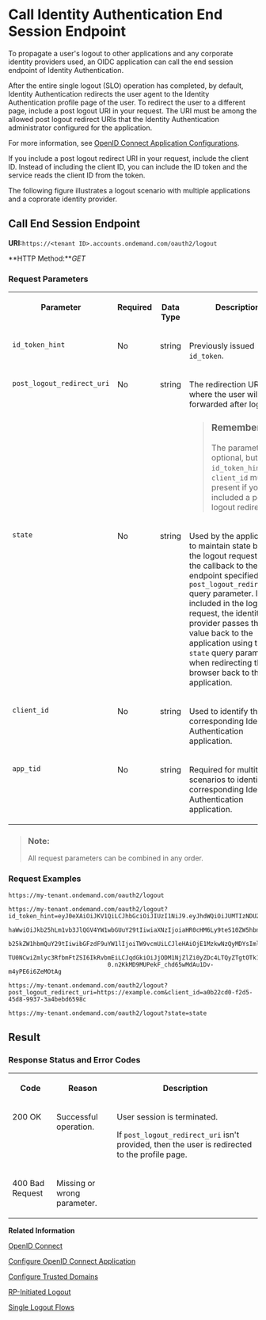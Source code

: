 <!-- loioec674f477fec47928e55888a97ca01da -->

# Call Identity Authentication End Session Endpoint

To propagate a user's logout to other applications and any corporate identity providers used, an OIDC application can call the end session endpoint of Identity Authentication.



After the entire single logout \(SLO\) operation has completed, by default, Identity Authentication redirects the user agent to the Identity Authentication profile page of the user. To redirect the user to a different page, include a post logout URI in your request. The URI must be among the allowed post logout redirect URIs that the Identity Authentication administrator configured for the application.

For more information, see [OpenID Connect Application Configurations](openid-connect-application-configurations-1ae324e.md).

If you include a post logout redirect URI in your request, include the client ID. Instead of including the client ID, you can include the ID token and the service reads the client ID from the token.

The following figure illustrates a logout scenario with multiple applications and a coprorate identity provider.



## **Call End Session Endpoint**

**URI:**`https://<tenant ID>.accounts.ondemand.com/oauth2/logout`

**HTTP Method:***GET*



### Request Parameters


<table>
<tr>
<th valign="top">

Parameter



</th>
<th valign="top">

Required



</th>
<th valign="top">

Data Type



</th>
<th valign="top">

Description



</th>
<th valign="top">

Parameter Type



</th>
</tr>
<tr>
<td valign="top">

`id_token_hint`



</td>
<td valign="top">

No



</td>
<td valign="top">

string



</td>
<td valign="top">

Previously issued `id_token`.



</td>
<td valign="top">

Query



</td>
</tr>
<tr>
<td valign="top">

`post_logout_redirect_uri`



</td>
<td valign="top">

No



</td>
<td valign="top">

string



</td>
<td valign="top">

The redirection URI where the user will be forwarded after logout.

> ### Remember:  
> The parameter is optional, but either `id_token_hint` or `client_id` must be present if you included a post logout redirect URI.



</td>
<td valign="top">

Query



</td>
</tr>
<tr>
<td valign="top">

`state`



</td>
<td valign="top">

No



</td>
<td valign="top">

string



</td>
<td valign="top">

Used by the application to maintain state between the logout request and the callback to the endpoint specified by the `post_logout_redirect_uri` query parameter. If included in the logout request, the identity provider passes this value back to the application using the `state` query parameter when redirecting the browser back to the application.



</td>
<td valign="top">

Query



</td>
</tr>
<tr>
<td valign="top">

`client_id`



</td>
<td valign="top">

No



</td>
<td valign="top">

string



</td>
<td valign="top">

Used to identify the corresponding Identity Authentication application.



</td>
<td valign="top">

Query



</td>
</tr>
<tr>
<td valign="top">

`app_tid`



</td>
<td valign="top">

No



</td>
<td valign="top">

string



</td>
<td valign="top">

Required for multitenant scenarios to identify corresponding Identity Authentication application.



</td>
<td valign="top">

Query



</td>
</tr>
</table>

> ### Note:  
> All request parameters can be combined in any order.



### Request Examples

```
https://my-tenant.ondemand.com/oauth2/logout
```

```
https://my-tenant.ondemand.com/oauth2/logout?id_token_hint=eyJ0eXAiOiJKV1QiLCJhbGciOiJIUzI1NiJ9.eyJhdWQiOiJUMTIzNDU2Iiwic3ViIjoiUDEyMzQ1NiIsIm1
							haWwiOiJkb25hLm1vb3JlQGV4YW1wbGUuY29tIiwiaXNzIjoiaHR0cHM6Ly9teS10ZW5hbnQuYWNjb3VudHMu
							b25kZW1hbmQuY29tIiwibGFzdF9uYW1lIjoiTW9vcmUiLCJleHAiOjE1MzkwNzQyMDYsImlhdCI6MTUzOTAyO
							TU0NCwiZmlyc3RfbmFtZSI6IkRvbmEiLCJqdGkiOiJjODM1NjZlZi0yZDc4LTQyZTgtOTk1M2M1NGZiZDkyIn
							0.n2KkMD9MUPekF_chd65wMdAu1Dv-m4yPE6i6ZeMOtAg
```

```
https://my-tenant.ondemand.com/oauth2/logout?post_logout_redirect_uri=https://example.com&client_id=a0b22cd0-f2d5-45d8-9937-3a4bebd6598c

```

```
https://my-tenant.ondemand.com/oauth2/logout?state=state
```



## **Result**



### Response Status and Error Codes


<table>
<tr>
<th valign="top">

Code



</th>
<th valign="top">

Reason



</th>
<th valign="top">

Description



</th>
</tr>
<tr>
<td valign="top">

200 OK



</td>
<td valign="top">

Successful operation.



</td>
<td valign="top">

User session is terminated.

If `post_logout_redirect_uri` isn't provided, then the user is redirected to the profile page.



</td>
</tr>
<tr>
<td valign="top">

400 Bad Request



</td>
<td valign="top">

Missing or wrong parameter.



</td>
<td valign="top">

 



</td>
</tr>
</table>



**Related Information**  


[OpenID Connect](openid-connect-a789c9c.md "You can use Identity Authentication for authentication in OpenID Connect protected applications.")

[Configure OpenID Connect Application](configure-openid-connect-application-8a0aa2e.md "This document is intended to help you configure an OpenID Connect application in the administration console for SAP Cloud Identity Services.")

[Configure Trusted Domains](configure-trusted-domains-08fa1fe.md "Service providers that delegate authentication to Identity Authentication can protect their applications when using embedded frames, also called overlays, or when allowing user self-registration.")

[RP-Initiated Logout](https://openid.net/specs/openid-connect-rpinitiated-1_0.html "Specification from OpenID Foundation")

[Single Logout Flows](../Development/single-logout-flows-0584b5f.md "It's good practice to encourage users of your applications to log out at the end of their session. If malicious users can access user sessions, either by gaining access to artifacts such as cookies or by finding unattended clients, malicious users can impersonate the rightful owners of the sessions.")

